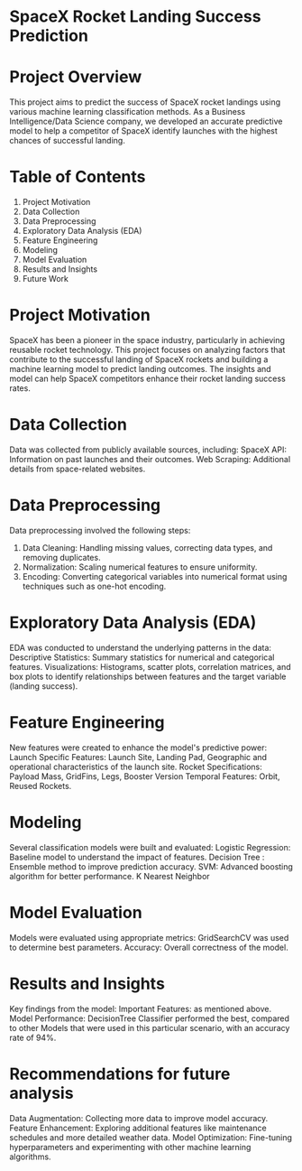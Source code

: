# SpaceX Rocket Landing Success Prediction

# Project Overview
This project aims to predict the success of SpaceX rocket landings using various machine learning classification methods. As a Business Intelligence/Data Science company, we developed an accurate predictive model to help a competitor of SpaceX identify launches with the highest chances of successful landing.

# Table of Contents
1. Project Motivation
2. Data Collection
3. Data Preprocessing
4. Exploratory Data Analysis (EDA)
5. Feature Engineering
6. Modeling
7. Model Evaluation
8. Results and Insights
9. Future Work


# Project Motivation
SpaceX has been a pioneer in the space industry, particularly in achieving reusable rocket technology. This project focuses on analyzing factors that contribute to the successful landing of SpaceX rockets and building a machine learning model to predict landing outcomes. The insights and model can help SpaceX competitors enhance their rocket landing success rates.

# Data Collection
Data was collected from publicly available sources, including:
SpaceX API: Information on past launches and their outcomes.
Web Scraping: Additional details from space-related websites.

# Data Preprocessing
Data preprocessing involved the following steps:
1. Data Cleaning: Handling missing values, correcting data types, and removing duplicates.
2. Normalization: Scaling numerical features to ensure uniformity.
3. Encoding: Converting categorical variables into numerical format using techniques such as one-hot encoding.

# Exploratory Data Analysis (EDA)
EDA was conducted to understand the underlying patterns in the data:
Descriptive Statistics: Summary statistics for numerical and categorical features.
Visualizations: Histograms, scatter plots, correlation matrices, and box plots to identify relationships between features and the target variable (landing success).

# Feature Engineering
New features were created to enhance the model's predictive power:
Launch Specific Features: Launch Site, Landing Pad, Geographic and operational characteristics of the launch site.
Rocket Specifications: Payload Mass, GridFins, Legs, Booster Version
Temporal Features: Orbit, Reused Rockets.

# Modeling
Several classification models were built and evaluated:
Logistic Regression: Baseline model to understand the impact of features.
Decision Tree : Ensemble method to improve prediction accuracy.
SVM: Advanced boosting algorithm for better performance.
K Nearest Neighbor

# Model Evaluation
Models were evaluated using appropriate metrics:
GridSearchCV was used to determine best parameters.
Accuracy: Overall correctness of the model.

# Results and Insights
Key findings from the model:
Important Features: as mentioned above.
Model Performance: DecisionTree Classifier performed the best, compared to other Models that were used in this particular scenario, with an accuracy rate of 94%.

# Recommendations for future analysis
Data Augmentation: Collecting more data to improve model accuracy.
Feature Enhancement: Exploring additional features like maintenance schedules and more detailed weather data.
Model Optimization: Fine-tuning hyperparameters and experimenting with other machine learning algorithms.
